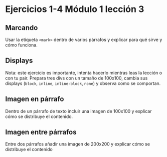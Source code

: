 # Ejercicios 1-4 Módulo 1 lección 3

## Marcando

Usar la etiqueta `<mark>` dentro de varios párrafos y explicar para qué sirve y cómo funciona.

## Displays

Nota: este ejercicio es importante, intenta hacerlo mientras leas la lección o con tu pair.
Prepara tres divs con un tamaño de 100x100, cambia sus displays (`block`, `inline`, `inline-block`, `none`) y observa como se comportan.

## Imagen en párrafo

Dentro de un párrafo de texto incluir una imagen de 100x100 y explicar cómo se distribuye el contenido.

## Imagen entre párrafos

Entre dos párrafos añadir una imagen de 200x200 y explicar cómo se distribuye el contenido
